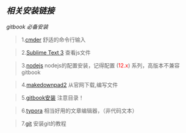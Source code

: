 *相关安装链接*
---
*gitbook 必备安装*


> 1.[cmder](https://cmder.net/) 舒适的命令行输入

> 2.[Sublime Text 3](https://www.sublimetext.com/)  查看js文件

> 3.[nodejs](https://segmentfault.com/a/1190000022735256) nodejs的配置安装，记得配置 (<font color = "red">12.x</font>) 系列，高版本不兼容gitbook


> 4.[makedownpad2](http://markdownpad.com/) 从官网下载,编写文件


> 5.[gitbook安装](https://snowdreams1006.github.io/myGitbook/preparation/environmental-requirements.html) 注意目录！


> 6.[typora](https://sspai.com/post/54912) 相当好用的文章编辑器，（非代码文本）

>7.[git](https://www.cnblogs.com/xueweisuoyong/p/11914045.html) 安装git的教程









